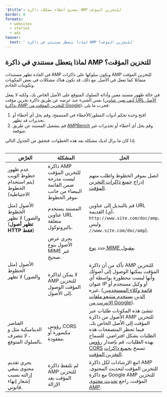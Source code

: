 ```yaml
---
'$title': تصحيح أخطاء مشكلات ذاكرة AMP للتخزين المؤقت
$order: 8
formats:
  - websites
  - stories
  - ads
teaser:
  text: ' لماذا يتعطل مستندي في ذاكرة AMP للتخزين المؤقت؟'
---
```


<!--
This file is imported from https://github.com/ampproject/amphtml/blob/main/docs/spec/amp-cache-debugging.md.
Please do not change this file.
If you have found a bug or an issue please
have a look and request a pull request there.
-->

## لماذا يتعطل مستندي في ذاكرة AMP للتخزين المؤقت؟ <a name="why-is-my-doc-broken-on-an-amp-cache"></a>

في العادة تظهر مستندات AMP ويكون سلوكها على ذاكرات AMP للتخزين المؤقت متماثلا كما تفعل في الأصل. مع ذلك، قد تكون هناك مشكلات في بعض المكونات وتكوينات الخادم.

في حالة ظهور مستند معين وأدائه السلوك المتوقع على الأصل الخاص بك، ولكنه لا يفعل نفس الشيء عند عرضه عن طريق ذاكرة تخزين مؤقت ([كيف تعين عناوين URL الأصل بذاكرة AMP للتخزين المؤقت من Google](https://developers.google.com/amp/cache/overview#amp-cache-url-format))، فجرب ما يلي:

1. افتح وحدة تحكم أدوات المطور/الأخطاء في المتصفح، وقم بحل أي أخطاء أو تحذيرات قد تظهر.
2. قم بتشغيل المستند عن طريق [AMPBench](https://search.google.com/test/amp) وقم بحل أي أخطاء أو تحذيرات غير متوقعة.

إذا كان ما يزال لديك مشكلة بعد هذه الخطوات، فتحقق من الجدول التالي.

<table>
<table>
  <thead>
    <tr>
      <th width="30%">العرّض</th>
      <th width="30%">المشكلة</th>
      <th width="40%">الحل</th>
    </tr>
  </thead>
  <tbody>
    <tr>
      <td>عدم ظهور خطوط الويب (يتم استخدام الخطوط الاحتياطية)</td>
      <td>ذاكرة AMP للتخزين المؤقت ليست مدرجة ضمن القائمة البيضاء من جانب موفر الخطوط.</td>
      <td>اتصل بموفر الخطوط واطلب منهم إدراج <a href="amp-cors-requests.md#cors-security-in-amp">جميع ذاكرات التخزين المؤقت</a>.</td>
    </tr>
    <tr>
      <td>الأصول (مثل الخطوط والصور) لا تظهر (<strong>تظهر أصول HTTP فقط</strong>)</td>
      <td>المستند يستخدم عناوين URL متعلقة بالبروتوكول.</td>
      <td>قم بالتبديل إلى عناوين URL القديمة (أي، <code>http://www.site.com/doc/amp</code>، وليس <code>//www.site.com/doc/amp</code>).</td>
    </tr>
    <tr>
      <td rowspan="2">الأصول (مثل الخطوط والصور) لا تظهر</td>
      <td>يجري عرض الأصول بنوع MIME غير صحيح.</td>
      <td>حدد <a href="https://github.com/ampproject/amphtml/blob/main/docs/spec/amp-cache-guidelines.md#guidelines-accepted-mime-types">نوع MIME مقبول</a>.</td>
    </tr>
    <tr>
      <td>لا يمكن لذاكرة AMP للتخزين المؤقت الوصول إلى الأصول.</td>
      <td>تأكد من أن ذاكرة AMP للتخزين المؤقت يمكنها الوصول إلى أصولك وأنها ليست محظورة بواسطة أي عنوان IP أو وكيل مستخدم أو غيره. (<a href="https://support.google.com/webmasters/answer/1061943?hl=en">قائمة وكلاء المستخدمين الذين يستخدم متتبعو ملفات الإنترنت من Google</a>).</td>
    </tr>
    <tr>
      <td>العناصر الديناميكية مثل <code><amp-form></amp-form></code> و <code><amp-list></amp-list></code>، لا تتصرف بالسلوك المتوقع.</td>
      <td>رؤوس CORS مكسورة أو مفقودة.</td>
      <td>تنشئ هذه المكونات طلبات عبر الأصول من ذاكرة AMP للتخزين المؤقت إلى الأصل الخاص بك. فيما تحظر المتصفحات هذه الطلبات بشكل افتراضي. للسماح بهذه الطلبات، قم بإصدار <a href="https://developer.mozilla.org/en-US/docs/Web/HTTP/Access_control_CORS">رؤوس CORS</a> تسمح <a href="amp-cors-requests.md">بجميع ذاكرات التخزين المؤقت</a>.</td>
    </tr>
    <tr>
      <td>يجري تقديم محتوى ينبغي إزالته بسبب إشعار إنهاء قانوني.</td>
      <td>لم تلتقط ذاكرة AMP للتخزين المؤقت بعد الإزالة</td>
      <td>اتبع الإرشادات لكل ذاكرة AMP للتخزين المؤقت لتحديث المحتوى. مع ذاكرة Google AMP للتخزين المؤقت، راجع <a href="https://developers.google.com/amp/cache/update-cache">تحديث محتوى AMP</a>.</td>
    </tr>
</tbody>
</table>

</table>
